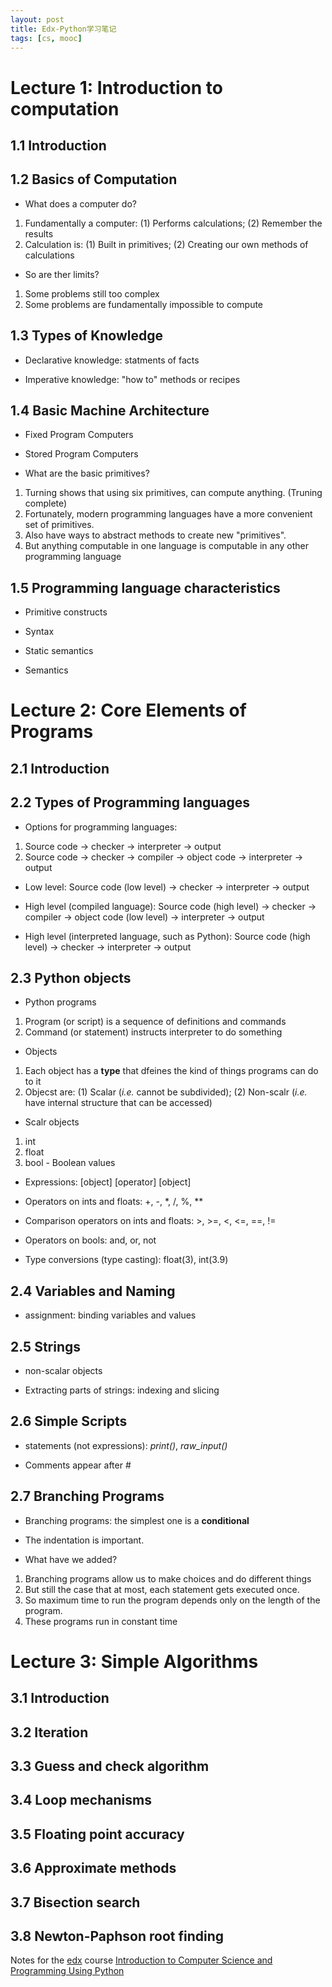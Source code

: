 ```yaml
---
layout: post
title: Edx-Python学习笔记
tags: [cs, mooc]
---
```


# Lecture 1: Introduction to computation

## 1.1 Introduction

## 1.2 Basics of Computation

- What does a computer do?
1. Fundamentally a computer: (1) Performs calculations; (2) Remember the results
2. Calculation is: (1) Built in primitives; (2) Creating our own methods of calculations

- So are ther limits?
1. Some problems still too complex
2. Some problems are fundamentally impossible to compute

## 1.3 Types of Knowledge

- Declarative knowledge: statments of facts

- Imperative knowledge: "how to" methods or recipes

## 1.4 Basic Machine Architecture

- Fixed Program Computers

- Stored Program Computers

- What are the basic primitives?
1. Turning shows that using six primitives, can compute anything. (Truning complete)
2. Fortunately, modern programming languages have a more convenient set of primitives.
3. Also have ways to abstract methods to create new "primitives".
4. But anything computable in one language is computable in any other programming language

## 1.5 Programming language characteristics

- Primitive constructs

- Syntax

- Static semantics

- Semantics

# Lecture 2: Core Elements of Programs

## 2.1 Introduction

## 2.2 Types of Programming languages

- Options for programming languages:
1. Source code -> checker -> interpreter -> output
2. Source code -> checker -> compiler -> object code -> interpreter -> output

- Low level: Source code (low level) -> checker -> interpreter -> output

- High level (compiled language): Source code (high level) -> checker -> compiler -> object code (low level) -> interpreter -> output

- High level (interpreted language, such as Python): Source code (high level) -> checker -> interpreter -> output

## 2.3 Python objects

- Python programs
1. Program (or script) is a sequence of definitions and commands
2. Command (or statement) instructs interpreter to do something

- Objects
1. Each object has a **type** that dfeines the kind of things programs can do to it
2. Objecst are: (1) Scalar (*i.e.* cannot be subdivided); (2) Non-scalr (*i.e.* have internal structure that can be accessed)

- Scalr objects
1. int
2. float
3. bool - Boolean values

- Expressions: [object] [operator] [object]

- Operators on ints and floats: +, -, *, /, %, **

- Comparison operators on ints and floats: >, >=, <, <=, ==, !=

- Operators on bools: and, or, not

- Type conversions (type casting): float(3), int(3.9)

## 2.4 Variables and Naming

- assignment: binding variables and values

## 2.5 Strings

- non-scalar objects

- Extracting parts of strings: indexing and slicing

## 2.6 Simple Scripts

- statements (not expressions): *print()*, *raw_input()*

- Comments appear after #

## 2.7 Branching Programs

- Branching programs: the simplest one is a **conditional**

- The indentation is important.

- What have we added?
1. Branching programs allow us to make choices and do different things
2. But still the case that at most, each statement gets executed once.
3. So maximum time to run the program depends only on the length of the program.
4. These programs run in constant time

# Lecture 3: Simple Algorithms

## 3.1 Introduction

## 3.2 Iteration

## 3.3 Guess and check algorithm

## 3.4 Loop mechanisms

## 3.5 Floating point accuracy

## 3.6 Approximate methods

## 3.7 Bisection search

## 3.8 Newton-Paphson root finding



Notes for the [edx](www.edx.org) course [Introduction to Computer Science and Programming Using Python](https://www.edx.org/course/introduction-computer-science-mitx-6-00-1x-5)
